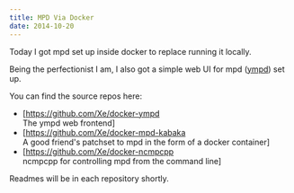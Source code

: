 ```yaml
---
title: MPD Via Docker
date: 2014-10-20
---
```


Today I got mpd set up inside docker to replace running it locally.


Being the perfectionist I am, I also got a simple web UI for mpd
([ympd](http://www.ympd.org/)) set up.

You can find the source repos here:

-   [<https://github.com/Xe/docker-ympd>\
    The ympd web frontend]
-   [<https://github.com/Xe/docker-mpd-kabaka>\
    A good friend's patchset to mpd in the form of a docker
    container]
-   [<https://github.com/Xe/docker-ncmpcpp>\
    ncmpcpp for controlling mpd from the command line]

Readmes will be in each repository shortly.
